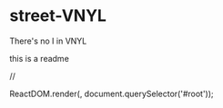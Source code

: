 # street-VNYL
There's no I in VNYL

this is a readme

//<TripForm sendTrip={this.sendTrip} />

  ReactDOM.render(<App />, document.querySelector('#root'));
